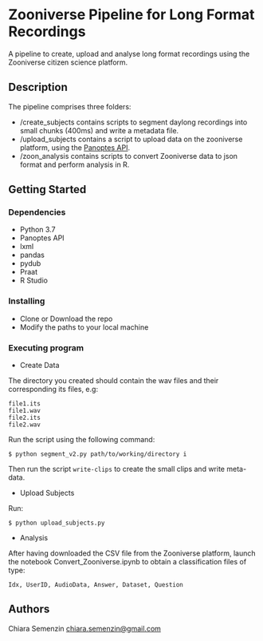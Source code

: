 # Zooniverse Pipeline for Long Format Recordings

A pipeline to create, upload and analyse long format recordings using the Zooniverse citizen science platform.

## Description

The pipeline comprises three folders:
* /create_subjects contains scripts to segment daylong recordings into small chunks (400ms) and write a metadata file.
* /upload_subjects contains a script to upload data on the zooniverse platform, using the [Panoptes API](https://panoptes.docs.apiary.io/#).
* /zoon_analysis contains scripts to convert Zooniverse data to json format and perform analysis in R.

## Getting Started

### Dependencies

* Python 3.7
* Panoptes API
* lxml
* pandas
* pydub
* Praat
* R Studio

### Installing

* Clone or Download the repo
* Modify the paths to your local machine

### Executing program

* Create Data

The directory you created should contain the wav files and their corresponding its files, e.g:

```
file1.its
file1.wav
file2.its
file2.wav
```

Run the script using the following command:

```
$ python segment_v2.py path/to/working/directory i
```

Then run the script ```write-clips``` to create the small clips and write meta-data.

* Upload Subjects

Run:
```
$ python upload_subjects.py
```

* Analysis

After having downloaded the CSV file from the Zooniverse platform, launch the notebook Convert_Zooniverse.ipynb to obtain a classification files of type:

```
Idx, UserID, AudioData, Answer, Dataset, Question
```

## Authors

Chiara Semenzin
chiara.semenzin@gmail.com
